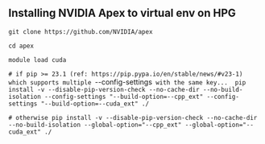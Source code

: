 ## Installing NVIDIA Apex to virtual env on HPG

`git clone https://github.com/NVIDIA/apex`

`cd apex`

`module load cuda`

`# if pip >= 23.1 (ref: https://pip.pypa.io/en/stable/news/#v23-1) which supports multiple `--config-settings` with the same key... 
pip install -v --disable-pip-version-check --no-cache-dir --no-build-isolation --config-settings "--build-option=--cpp_ext" --config-settings "--build-option=--cuda_ext" ./`

`# otherwise
pip install -v --disable-pip-version-check --no-cache-dir --no-build-isolation --global-option="--cpp_ext" --global-option="--cuda_ext" ./`
